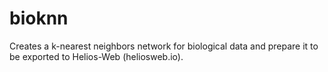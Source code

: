 # bioknn

Creates a k-nearest neighbors network for biological data and prepare it to be exported to Helios-Web (heliosweb.io).

